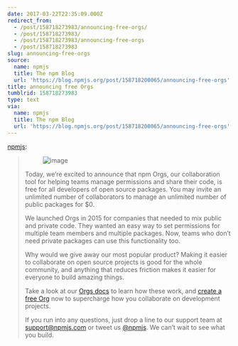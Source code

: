 ```yaml
---
date: 2017-03-22T22:35:09.000Z
redirect_from:
  - /post/158718273983/announcing-free-orgs/
  - /post/158718273983/
  - /post/158718273983/announcing-free-orgs
  - /post/158718273983
slug: announcing-free-orgs
source:
  name: npmjs
  title: The npm Blog
  url: 'https://blog.npmjs.org/post/158718200065/announcing-free-orgs'
title: announcing free Orgs
tumblrid: 158718273983
type: text
via:
  name: npmjs
  title: The npm Blog
  url: 'https://blog.npmjs.org/post/158718200065/announcing-free-orgs'
---
```

<p><a href="http://blog.npmjs.org/post/158718200065/announcing-free-orgs" class="tumblr_blog">npmjs</a>:</p>

<blockquote>
<p><figure class="tmblr-full" data-orig-height="419" data-orig-width="705" data-orig-src="./vsip.png"><img src="https://66.media.tumblr.com/1b3cb024e07894443ef60639cc12ab38/tumblr_inline_p7qge2rwU41qzgxun_540.png" alt="image" data-orig-height="419" data-orig-width="705" data-orig-src="./vsip.png"/></figure></p>

<p>Today, we’re excited to announce that npm Orgs, our collaboration tool for helping teams manage permissions and share their code, is free for all developers of open source packages. You may invite an unlimited number of collaborators to manage an unlimited number of public packages for $0.</p>

<p>We launched Orgs in 2015 for companies that needed to mix public and private code. They wanted an easy way to set permissions for multiple team members and multiple packages. Now, teams who don’t need private packages can use this functionality too.</p>

<p>Why would we give away our most popular product? Making it easier to collaborate on open source projects is good for the whole community, and anything that reduces friction makes it easier for everyone to build amazing things.</p>

<p>Take a look at our <a href="https://www.npmjs.com/docs/orgs/">Orgs docs</a> to learn how these work, and <a href="https://www.npmjs.com/orgs">create a free Org</a> now to supercharge how you collaborate on development projects.</p>

<p>If you run into any questions, just drop a line to our support team at <a href="http://support@npmjs.com">support@npmjs.com</a> or tweet us <a href="https://twitter.com/npmjs">@npmjs</a>. We can’t wait to see what you build.</p>
</blockquote>
